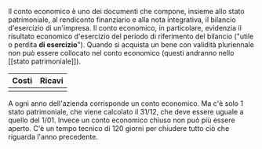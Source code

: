 Il conto economico è uno dei documenti che compone, insieme allo stato patrimoniale, al rendiconto finanziario e alla nota integrativa, il bilancio d'esercizio di un'impresa. Il conto economico, in particolare, evidenzia il risultato economico d'esercizio del periodo di riferimento del bilancio ("utile o perdita **di esercizio**").
Quando si acquista un bene con validità pluriennale non può essere collocato nel conto economico (questi andranno nello [[stato patrimoniale]]).

|Costi|Ricavi|
|---|---|
|||

A ogni anno dell'azienda corrisponde un conto economico. Ma c'è solo 1 stato patrimoniale, che viene calcolato il 31/12, che deve essere uguale a quello del 1/01. Invece un conto economico chiuso non può più essere aperto. C'è un tempo tecnico di 120 giorni per chiudere tutto ciò che riguarda l'anno precedente.

